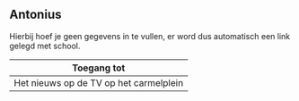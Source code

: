 ## Antonius

Hierbij hoef je geen gegevens in te vullen, er word dus automatisch een link gelegd met school.

| Toegang tot                            |
|----------------------------------------|
| Het nieuws op de TV op het carmelplein |